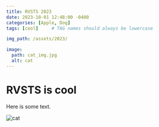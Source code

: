```yaml
---
title: RVSTS 2023
date: 2023-10-01 12:48:00 -0400
categories: [Apple, Dog]
tags: [cool]     # TAG names should always be lowercase

img_path: /assets/2023/

image:
  path: cat_img.jpg
  alt: cat
---
```


# RVSTS is cool

Here is some text.

![cat](cat_img.jpg)
